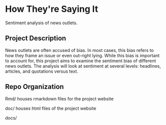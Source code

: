 # How They're Saying It

Sentiment analysis of news outlets.

## Project Description

News outlets are often accused of bias. In most cases, this bias refers to how they frame an issue or even out-right lying. While this bias is important to account for, this project aims to examine the sentiment bias of different news outlets. The analysis will look at sentiment at several levels: headlines, articles, and quotations versus text. 

## Repo Organization

Rmd/ houses rmarkdown files for the project website

doc/ houses html files of the project website

docs/ 
